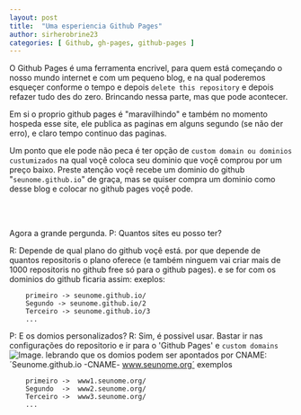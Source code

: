 ```yaml
---
layout: post
title:  "Uma esperiencia Github Pages"
author: sirherobrine23
categories: [ Github, gh-pages, github-pages ]
---
```


O Github Pages é uma ferramenta encrivel, para quem está começando o nosso mundo internet e com um pequeno blog, e na qual poderemos esqueçer conforme o tempo e depois ``delete this repository`` e depois refazer tudo des do zero. Brincando nessa parte, mas que pode acontecer. 

Em si o proprio github pages é "maravilhindo" e também no momento hospeda esse site, ele publica as paginas em alguns segundo (se não der erro), e claro tempo continuo das paginas.

Um ponto que ele pode não peca é ter opção de `custom domain ou dominios custumizados` na qual voçê coloca seu dominio que voçê comprou por um preço baixo. Preste atenção voçê recebe um dominio do github "`seunome.github.io`" de graça, mas se quiser compra um dominio como desse blog e colocar no github pages voçê pode.

<br><br>

Agora a grande pergunda. P: Quantos sites eu posso ter?

R: Depende de qual plano do github voçê está. por que depende de quantos repositoris o plano oferece (e também ninguem vai criar mais de 1000 repositoris no github free só para o github pages). e se for com os dominios do github ficaria assim:
exeplos:
```
    primeiro -> seunome.github.io/
    Segundo -> seunome.github.io/2
    Terceiro -> seunome.github.io/3
    ...
```
P: E os domios personalizados?
R: Sim, é possivel usar. Bastar ir nas configurações do  repositorio e ir para o 'Github Pages' e `custom domains` ![Image](/assets/images/github/settings.png). lebrando  que os domios podem ser apontados por CNAME: ´Seunome.github.io -CNAME- www.seunome.org´ 
exemplos
```
    primeiro ->  www1.seunome.org/
    Segundo  ->  www2.seunome.org/
    Terceiro ->  www3.seunome.org/
    ...
```